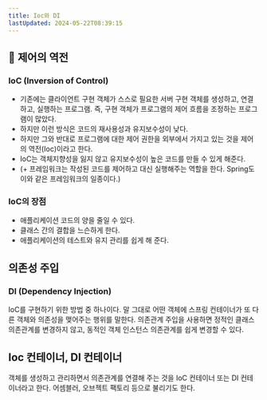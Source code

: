 ```yaml
---
title: Ioc와 DI
lastUpdated: 2024-05-22T08:39:15
---
```

## 🍃 제어의 역전

### IoC (Inversion of Control)
 - 기존에는 클라이언트 구현 객체가 스스로 필요한 서버 구현 객체를 생성하고, 연결하고, 실행하는 프로그램. 즉, 구현 객체가 프로그램의 제어 흐름을 조정하는 프로그램이 많았다. 
 - 하지만 이런 방식은 코드의 재사용성과 유지보수성이 낮다. 
 - 하지만 그와 반대로 프로그램에 대한 제어 권한을 외부에서 가지고 있는 것을 제어의 역전(Ioc)이라고 한다.
 -  IoC는 객체지향성을 잃지 않고 유지보수성이 높은 코드를 만들 수 있게 해준다.
 - (+ 프레임워크는 작성된 코드를 제어하고 대신 실행해주는 역할을 한다. Spring도 이와 같은 프레임워크의 일종이다.)

### IoC의 장점
- 애플리케이션 코드의 양을 줄일 수 있다.
- 클래스 간의 결합을 느슨하게 한다.
- 애플리케이션의 테스트와 유지 관리를 쉽게 해 준다.

## 의존성 주입

### DI (Dependency Injection)
IoC를 구현하기 위한 방법 중 하나이다. 말 그대로 어떤 객체에 스프링 컨테이너가 또 다른 객체와 의존성을 맺어주는 행위를 말한다. 의존관계 주입을 사용하면 정적인 클래스 의존관계를 변경하지 않고, 동적인 객체 인스턴스 의존관계를 쉽게 변경할 수 있다.

## Ioc 컨테이너, DI 컨테이너
객체를 생성하고 관리하면서 의존관계를 연결해 주는 것을 IoC 컨테이너 또는 DI 컨테이너라고 한다. 어셈블러, 오브젝트 팩토리 등으로 불리기도 한다.